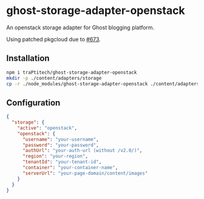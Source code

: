 # ghost-storage-adapter-openstack

An openstack storage adapter for Ghost blogging platform.

Using patched pkgcloud due to [#673](https://github.com/pkgcloud/pkgcloud/pull/673).

## Installation
```sh
npm i traPtitech/ghost-storage-adapter-openstack
mkdir -p ./content/adapters/storage
cp -r ./node_modules/ghost-storage-adapter-openstack ./content/adapters/storage/openstack
```

## Configuration
```json
{
  "storage": {
    "active": "openstack",
    "openstack": {
      "username": "your-username",
      "password": "your-password",
      "authUrl": "your-auth-url (without /v2.0/)",
      "region": "your-region",
      "tenantId": "your-tenant-id",
      "container": "your-container-name",
      "serverUrl": "your-page-domain/content/images"
    }
  }
}
```

